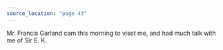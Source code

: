 ```yaml
---
source_location: "page 43"
---
```

Mr. Francis Garland cam this morning to viset me, and had much talk with me of
Sir E. K.
